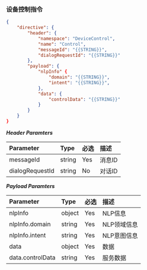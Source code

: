 ### 设备控制指令
```json
{
    "directive": {
        "header": {
            "namespace": "DeviceControl",
            "name": "Control",
            "messageId": "{{STRING}}",
            "dialogRequestId": "{{STRING}}"
        },
        "payload": {
            "nlpInfo" {
                "domain": "{{STRING}}",
                "intent": "{{STRING}}",
            },
            "data": {
                "controlData": "{{STRING}}"
            }
        }
    }
}
```

***Header Paramters***

|    Parameter        		|    Type    	|    必选	|    描述                            	|
|    :------------------- 		|    :-------- 	|    :----- 	|    :-------------------------------- 	|
|    messageId       	 	|    string  	|    Yes 	|    消息ID                        	|
|    dialogRequestId    |    string  	|    No 	|    对话ID                       	|

***Payload Paramters***

|    Parameter                        		|    Type 	|    必选	|    描述                          	|
|    :---------------------------------------	|    :-------- 	|    :-----	|    :-------------------------------- 	|
|    nlpInfo                              	|    object	|    Yes 	|    NLP信息                     	|
|    nlpInfo.domain                	 	|    string  	|    Yes 	|    NLP领域信息               	|
|    nlpInfo.intent                       	|    string  	|    Yes 	|    NLP意图信息               	|
|    data                                    	|    object 	|    Yes  |    数据                           	|
|    data.controlData                 	|    string  	|    Yes  |    服务数据                   	|